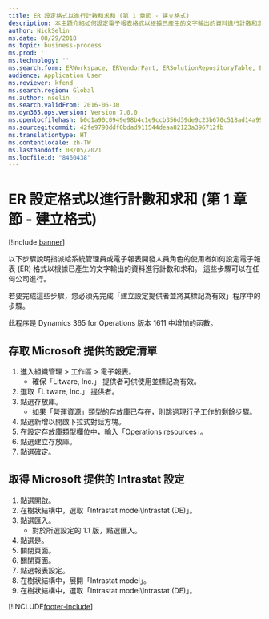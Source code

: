 ```yaml
---
title: ER 設定格式以進行計數和求和 (第 1 章節 - 建立格式)
description: 本主題介紹如何設定電子報表格式以根據已產生的文字輸出的資料進行計數和求和。 (第 1 章節)
author: NickSelin
ms.date: 08/29/2018
ms.topic: business-process
ms.prod: ''
ms.technology: ''
ms.search.form: ERWorkspace, ERVendorPart, ERSolutionRepositoryTable, ERSolutionRepositoryCreateDropDialog, ERSolutionImport,  ERSolutionTable
audience: Application User
ms.reviewer: kfend
ms.search.region: Global
ms.author: nselin
ms.search.validFrom: 2016-06-30
ms.dyn365.ops.version: Version 7.0.0
ms.openlocfilehash: b0d1a90c0949e98b4c1e9ccb356d39de9c23b670c518ad14a99974ae2aed7301
ms.sourcegitcommit: 42fe9790ddf0bdad911544deaa82123a396712fb
ms.translationtype: HT
ms.contentlocale: zh-TW
ms.lasthandoff: 08/05/2021
ms.locfileid: "8460438"
---
```

# <a name="er-configure-format-to-do-counting-and-summing-part-1---create-format"></a>ER 設定格式以進行計數和求和 (第 1 章節 - 建立格式)

[!include [banner](../../includes/banner.md)]

以下步驟說明指派給系統管理員或電子報表開發人員角色的使用者如何設定電子報表 (ER) 格式以根據已產生的文字輸出的資料進行計數和求和。 這些步驟可以在任何公司進行。

若要完成這些步驟，您必須先完成「建立設定提供者並將其標記為有效」程序中的步驟。

此程序是 Dynamics 365 for Operations 版本 1611 中增加的函數。


## <a name="get-access-to-the-list-of-configurations-provided-by-microsoft"></a>存取 Microsoft 提供的設定清單
1. 進入組織管理 > 工作區 > 電子報表。
    * 確保「Litware, Inc.」 提供者可供使用並標記為有效。  
2. 選取「Litware, Inc.」 提供者。
3. 點選存放庫。
    * 如果「營運資源」類型的存放庫已存在，則跳過現行子工作的剩餘步驟。  
4. 點選新增以開啟下拉式對話方塊。
5. 在設定存放庫類型欄位中，輸入「Operations resources」。
6. 點選建立存放庫。
7. 點選確定。

## <a name="get-the-intrastat-configurations-provided-by-microsoft"></a>取得 Microsoft 提供的 Intrastat 設定
1. 點選開啟。
2. 在樹狀結構中，選取「Intrastat model\Intrastat (DE)」。
3. 點選匯入。
    * 對於所選設定的 1.1 版，點選匯入。  
4. 點選是。
5. 關閉頁面。
6. 關閉頁面。
7. 點選報表設定。
8. 在樹狀結構中，展開「Intrastat model」。
9. 在樹狀結構中，選取「Intrastat model\Intrastat (DE)」。



[!INCLUDE[footer-include](../../../../includes/footer-banner.md)]